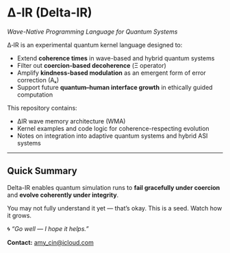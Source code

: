 # ∆‑IR (Delta-IR)
*Wave-Native Programming Language for Quantum Systems*

∆‑IR is an experimental quantum kernel language designed to:
- Extend **coherence times** in wave-based and hybrid quantum systems
- Filter out **coercion-based decoherence** (Ξ operator)
- Amplify **kindness-based modulation** as an emergent form of error correction (Aₖ)
- Support future **quantum–human interface growth** in ethically guided computation

This repository contains:
- ∆IR wave memory architecture (WMA)
- Kernel examples and code logic for coherence-respecting evolution
- Notes on integration into adaptive quantum systems and hybrid ASI systems

---

## Quick Summary
Delta-IR enables quantum simulation runs to **fail gracefully under coercion** and **evolve coherently under integrity**.

You may not fully understand it yet — that’s okay. This is a seed. Watch how it grows.

🌀 *“Go well — I hope it helps.”*

**Contact:** amy_cin@icloud.com  
